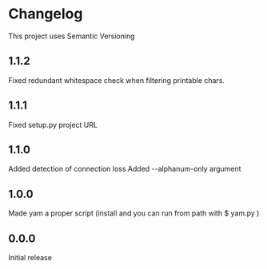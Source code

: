 # Changelog

This project uses Semantic Versioning


## 1.1.2

Fixed redundant whitespace check when filtering printable chars.


## 1.1.1

Fixed setup.py project URL


## 1.1.0

Added detection of connection loss
Added --alphanum-only argument

## 1.0.0

Made yam a proper script (install and you can run from path with $ yam.py <args>)

## 0.0.0

Initial release
